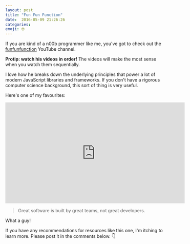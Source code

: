 ```yaml
---
layout: post
title: "Fun Fun Function"
date:  2016-05-09 21:26:26
categories:
emoji: 🤓
---
```


If you are kind of a n00b programmer like me, you've got to check out the
[funfunfunction][fun-fun-function] YouTube channel.

**Protip: watch his videos in order!** The videos will make the most sense when
you watch them sequentially.

I love how he breaks down the underlying principles that power a lot of modern
JavaScript libraries and frameworks. If you don't have a rigorous
computer science background, this sort of thing is very useful.

Here's one of my favourites:
<div class="video">
    <iframe width="560" height="315" src="https://www.youtube.com/embed/OnCeaJdd_sY" frameborder="0" allowfullscreen></iframe>
</div>

> Great software is built by great teams, not great developers.

What a guy!

If you have any recommendations for resources like this one, I'm itching
to learn more. Please post it in the comments below. 👇

[fun-fun-function]: //www.youtube.com/channel/UCO1cgjhGzsSYb1rsB4bFe4Q
